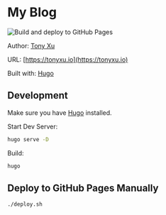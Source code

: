 # My Blog

![Build and deploy to GitHub Pages](https://github.com/tonyxu-io/tonyxu.io/workflows/Build%20and%20deploy%20to%20GitHub%20Pages/badge.svg)

Author: [Tony Xu](https://tonyxu.io)

URL: [https://tonyxu.io](https://tonyxu.io)

Built with: [Hugo](https://gohugo.io)

## Development

Make sure you have [Hugo](https://gohugo.io) installed.

Start Dev Server:

```sh
hugo serve -D
```

Build:

```sh
hugo
```

## Deploy to GitHub Pages Manually

```sh
./deploy.sh
```

